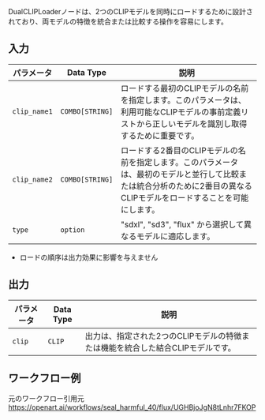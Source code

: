 DualCLIPLoaderノードは、2つのCLIPモデルを同時にロードするために設計されており、両モデルの特徴を統合または比較する操作を容易にします。

## 入力

| パラメータ    | Data Type | 説明 |
|--------------|--------------|-------------|
| `clip_name1` | `COMBO[STRING]` | ロードする最初のCLIPモデルの名前を指定します。このパラメータは、利用可能なCLIPモデルの事前定義リストから正しいモデルを識別し取得するために重要です。 |
| `clip_name2` | `COMBO[STRING]` | ロードする2番目のCLIPモデルの名前を指定します。このパラメータは、最初のモデルと並行して比較または統合分析のために2番目の異なるCLIPモデルをロードすることを可能にします。 |
| `type`       | `option`        | "sdxl", "sd3", "flux" から選択して異なるモデルに適応します。 |

* ロードの順序は出力効果に影響を与えません

## 出力

| パラメータ | Data Type | 説明 |
|-----------|--------------|-------------|
| `clip`    | `CLIP`       | 出力は、指定された2つのCLIPモデルの特徴または機能を統合した結合CLIPモデルです。 |

## ワークフロー例

元のワークフロー引用元 <https://openart.ai/workflows/seal_harmful_40/flux/UGHBjoJgN8tLnhr7FKOP>
